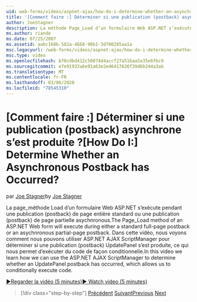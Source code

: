 ```yaml
---
uid: web-forms/videos/aspnet-ajax/how-do-i-determine-whether-an-asynchronous-postback-has-occurred
title: '[Comment faire :] Déterminer si une publication (postback) asynchrone s’est produite ? | Microsoft Docs'
author: JoeStagner
description: La méthode Page_Load d’un formulaire Web ASP.NET s’exécute pendant une publication (postback) de page entière standard ou une publication (postback) de page partielle asychnronous. Dans cette vidéo...
ms.author: riande
ms.date: 07/25/2007
ms.assetid: aabc168b-582a-4668-90b1-3d700285aa1a
msc.legacyurl: /web-forms/videos/aspnet-ajax/how-do-i-determine-whether-an-asynchronous-postback-has-occurred
msc.type: video
ms.openlocfilehash: b70cdbd412c50074d4accf27a51baa5a35e6fbc9
ms.sourcegitcommit: e7e91932a6e91a63e2e46417626f39d6b244a3ab
ms.translationtype: MT
ms.contentlocale: fr-FR
ms.lasthandoff: 03/06/2020
ms.locfileid: "78545310"
---
```

# <a name="how-do-i-determine-whether-an-asynchronous-postback-has-occurred"></a><span data-ttu-id="e1d5b-105">[Comment faire :] Déterminer si une publication (postback) asynchrone s’est produite ?</span><span class="sxs-lookup"><span data-stu-id="e1d5b-105">[How Do I:] Determine Whether an Asynchronous Postback has Occurred?</span></span>

<span data-ttu-id="e1d5b-106">par [Joe Stagner](https://github.com/JoeStagner)</span><span class="sxs-lookup"><span data-stu-id="e1d5b-106">by [Joe Stagner](https://github.com/JoeStagner)</span></span>

<span data-ttu-id="e1d5b-107">La page\_méthode Load d’un formulaire Web ASP.NET s’exécute pendant une publication (postback) de page entière standard ou une publication (postback) de page partielle asychnronous.</span><span class="sxs-lookup"><span data-stu-id="e1d5b-107">The Page\_Load method of an ASP.NET Web form will execute during either a standard full-page postback or an asychnronous partial-page postback.</span></span> <span data-ttu-id="e1d5b-108">Dans cette vidéo, nous voyons comment nous pouvons utiliser ASP.NET AJAX ScriptManager pour déterminer si une publication (postback) UpdatePanel s’est produite, ce qui nous permet d’exécuter du code de façon conditionnelle.</span><span class="sxs-lookup"><span data-stu-id="e1d5b-108">In this video we learn how we can use the ASP.NET AJAX ScriptManager to determine whether an UpdatePanel postback has occurred, which allows us to conditionally execute code.</span></span>

[<span data-ttu-id="e1d5b-109">&#9654;Regarder la vidéo (5 minutes)</span><span class="sxs-lookup"><span data-stu-id="e1d5b-109">&#9654; Watch video (5 minutes)</span></span>](https://channel9.msdn.com/Blogs/ASP-NET-Site-Videos/how-do-i-determine-whether-an-asynchronous-postback-has-occurred)

> [!div class="step-by-step"]
> <span data-ttu-id="e1d5b-110">[Précédent](how-do-i-use-javascript-to-refresh-an-aspnet-ajax-updatepanel.md)
> [Suivant](how-do-i-use-the-conditional-updatemode-of-the-updatepanel.md)</span><span class="sxs-lookup"><span data-stu-id="e1d5b-110">[Previous](how-do-i-use-javascript-to-refresh-an-aspnet-ajax-updatepanel.md)
[Next](how-do-i-use-the-conditional-updatemode-of-the-updatepanel.md)</span></span>
